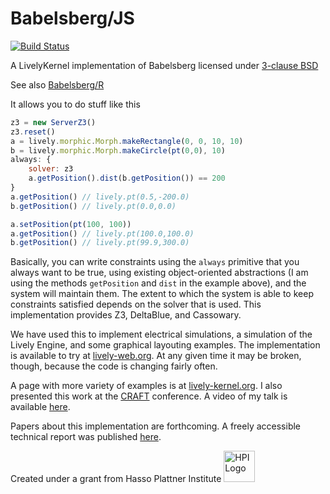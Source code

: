 Babelsberg/JS
=============
[![Build Status](https://travis-ci.org/timfel/babelsberg-js.png?branch=master)](https://travis-ci.org/timfel/babelsberg-js)

A LivelyKernel implementation of Babelsberg licensed under [3-clause BSD](https://github.com/timfel/babelsberg-js/blob/master/LICENSE)


See also [Babelsberg/R](https://github.com/timfel/babelsberg-r)

It allows you to do stuff like this
```javascript
z3 = new ServerZ3()
z3.reset()
a = lively.morphic.Morph.makeRectangle(0, 0, 10, 10)
b = lively.morphic.Morph.makeCircle(pt(0,0), 10)
always: {
    solver: z3
    a.getPosition().dist(b.getPosition()) == 200
}
a.getPosition() // lively.pt(0.5,-200.0)
b.getPosition() // lively.pt(0.0,0.0)

a.setPosition(pt(100, 100))
a.getPosition() // lively.pt(100.0,100.0)
b.getPosition() // lively.pt(99.9,300.0)
```

Basically, you can write constraints using the `always` primitive that you always want to be true,
using existing object-oriented abstractions (I am using the methods `getPosition` and
`dist` in the example above), and the system will maintain them. The extent to which the
system is able to keep constraints satisfied depends on the solver that is used. This
implementation provides Z3, DeltaBlue, and Cassowary.

We have used this to implement electrical simulations, a simulation of the Lively Engine,
and some graphical layouting examples. The implementation is available to try at [lively-web.org](http://lively-web.org/users/robertkrahn/2013-10-16_first-constrained-steps.html).
At any given time it may be broken, though, because the code is changing fairly often.

A page with more variety of examples is at [lively-kernel.org](http://lively-kernel.org/babelsberg/users/timfelgentreff/babelsberg-js.html). I also presented this work at the [CRAFT](http://craft-conf.com/2014/) conference. A video of my talk is available [here](https://onedrive.live.com/redir?resid=FCA2914EE7038C6F!17380&authkey=!AEJgnZ0och8WeE4&ithint=video%2c.mp4).

Papers about this implementation are forthcoming. A freely accessible technical report was published [here](http://opus.kobv.de/ubp/volltexte/2014/6729/pdf/tbhpi81.pdf).


Created under a grant from Hasso Plattner Institute <img src="http://upload.wikimedia.org/wikipedia/de/c/c9/Hpi_logo.png" alt="HPI Logo" width="50" height="50"/>

